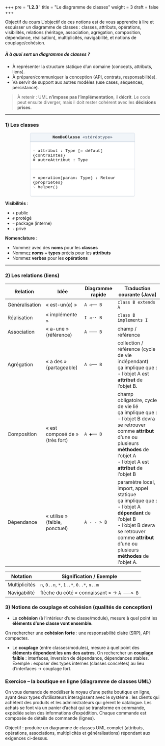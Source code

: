 +++
pre = '<b>1.2.3 </b>'
title = "Le diagramme de classes"
weight = 3
draft = false
+++

Objectif du cours
L'objectif de ces notions est de vous apprendre à lire et esquisser un diagramme de classes : classes, attributs, opérations, visibilités, relations (héritage, association, agrégation, composition, dépendance, réalisation), multiplicités, navigabilité, et notions de couplage/cohésion.

##### À à quoi sert un diagramme de classes ?

- À représenter la structure statique d’un domaine (concepts, attributs, liens).
- À préparer/communiquer la conception (API, contrats, responsabilités).
- Va servir de support aux autres modèles (use cases, séquences, persistance).

> À retenir : UML **n’impose pas l’implémentation**, il **décrit**. Le code peut ensuite diverger, mais il doit rester cohérent avec les **décisions prises**.

--- 

### 1) Les classes
<style>
  .uml-row{
    display:flex;
    flex-wrap:wrap;
    gap:12px;
    align-items:flex-start;
    justify-content:center;   /* <-- centre horizontalement */
  }
  .uml-class{
    border:1px solid #cbd5e1; border-radius:4px; overflow:hidden;
    font-family: ui-monospace, SFMono-Regular, Menlo, Consolas, "Liberation Mono", monospace;
    font-size: 0.85rem; background:#fff; min-width: 240px; max-width: 340px;
    box-shadow: 0 1px 2px rgba(0,0,0,.04);
    margin: 0 auto;            /* <-- fallback si Flex est surchargé par le thème */
  }
  .uml-title{
    padding:6px 8px; text-align:center; font-weight:700;
    background:#f1f5f9; border-bottom:1px solid #cbd5e1;
  }
  .uml-section{ padding:6px 8px; border-top:1px solid #e5e7eb; white-space:pre-wrap; }
  .stereotype{ font-weight:400; color:#334155; }
  .legend{font-size:.8rem; color:#475569; margin-top:4px}
</style>

<div class="uml-row">
  <div class="uml-class">
    <div class="uml-title">NomDeClasse <span class="stereotype">«stéréotype»</span></div>
    <div class="uml-section">
- attribut : Type [= défaut] {contraintes}
# autreAttribut : Type
    </div>
    <div class="uml-section">
+ operation(param: Type) : Retour {propriétés}
~ helper()
    </div>
  </div>
</div>

**Visibilités** : 
- `+` public  
- `#` protégé 
- `~` package (interne)
- `-` privé

**Nomenclature** : 
- Nommez avec des **noms** pour les **classes**
- Nommez **noms + types** précis pour les **attributs**
- Nommez **verbes** pour les **opérations**

---

### 2) Les relations (liens) 
| Relation        | Idée                               | Diagramme rapide           | Traduction courante (Java) |
|-----------------|------------------------------------|----------------------------|----------------------------|
| Généralisation  | « est-un(e) »                      | `A ◁── B`   | `class B extends A` |
| Réalisation     | « implémente »                     | `I ◁·· B`     | `class B implements I` |
| Association     | « a-une » (référence)              | `A ─── B`                  | champ / référence |
| Agrégation   | « a des » (partageable)            | `A ◇── B`                  | collection / référence (cycle de vie indépendant) <br>ça implique que : <br>- l’objet A est **attribut** de l’objet B. |
| Composition  | « est composé de » (très fort)          | `A ◆── B`                  | champ obligatoire, cycle de vie lié <br>ça implique que : <br>- l’objet B devra se retrouver comme **attribut** d’une ou plusieurs **méthodes** de l’objet A <br>- l’objet A est **attribut** de l’objet B |
| Dépendance      | « utilise » (faible, ponctuel)     | `A - - > B`                | paramètre local, import, appel statique <br> ça implique que : <br>- l’objet A **dépendant** de l’objet B <br> - l’objet B devra se retrouver comme **attribut** d’une ou plusieurs **méthodes** de l’objet A. |

| Notation      | Signification / Exemple                    |
|---------------|--------------------------------------------|
| Multiplicités | `n`, `0..n`, `*`, `1..*`, `0..*`, `n..m`   |
| Navigabilité  | flèche du côté « connaissant » → `A ───> B`|


### 3) Notions de couplage et cohésion (qualités de conception)

- La **cohésion** (à l’intérieur d’une classe/module), mesure à quel point les **éléments d’une classe vont ensemble**.

On rechercher une **cohésion forte** : une responsabilité claire (SRP), API compactes.

- Le **couplage** (entre classes/modules), mesure à quel point des **éléments dépendent les uns des autres**.
On rechercher un **couplage faible** : interfaces, inversion de dépendance, dépendances stables.
Exemple : exposer des types internes (classes concrètes) au lieu d’interfaces → couplage fort.
 
### Exercice – la boutique en ligne (diagramme de classes UML)
On vous demande de modéliser le noyau d’une petite boutique en ligne, ayant deux types d’utilisateurs interagissent avec le système : les clients qui achètent des produits et les administrateurs qui gèrent le catalogue. Les achats se font via un panier d’achat qui se transforme en commande, expédiée selon des informations d’expédition. Chaque commande est composée de détails de commande (lignes).

Objectif : produire un diagramme de classes UML complet (attributs, opérations, associations, multiplicités et généralisations) répondant aux exigences ci-dessus.




<!-- 9) Exercice guidé (en classe)

À partir d’un court use case (“Passer une commande”), proposez 5–7 classes métier.

Ajoutez 2 héritages (si pertinents) et 1 interface.

Reliez par associations et composition là où nécessaire (avec multiplicités).

Évaluez couplage/cohésion et proposez 1 amélioration.

À discuter : frontières du domaine vs services applicatifs, où placer les règles, ce qui relève du modèle vs de l’infrastructure.

1)  Pour aller plus loin

Lien vers une exemple de diagramme complet (à insérer par toi).

Références : UML Distilled (Fowler), Head First OOAD, Clean Architecture (on y parle beaucoup couplage/cohésion).

Note pour toi : tu peux insérer ensuite ton propre diagramme d’exemple (image ou Mermaid) et lancer la discussion sur :

responsabilité de chaque classe, 2) justesse des liens, 3) impacts d’un changement (où le couplage gêne ?), 4) variantes possibles.

Vous avez atteint la longueur maximum pour cette conversation, mais vous pouvez lancer un nouveau chat pour continuer à discuter. -->

